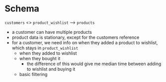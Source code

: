 # Schema

`customers` <> `product_wishlist` --> `products`

- a customer can have multiple products
- product data is stationary, except for the customers reference
- for a customer, we need info on when they added a product to wishlist, which stays in `product_wishlist`
  - when they added to wishlist
  - when they bought it
    - the difference of this would give me median time between adding to wishlist and buying it
  - basic filtering
